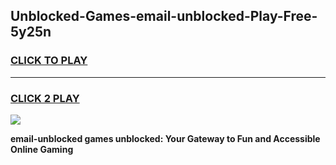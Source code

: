 
## Unblocked-Games-email-unblocked-Play-Free-5y25n
<h3>
<a href="https://premium76.site?title=email-unblocked&ref=21A">CLICK TO PLAY</a></h3>
<hr>

<h3>
<a href="https://premium76.site?title=email-unblocked&ref=21A">CLICK 2 PLAY</a>
  
</h3>

<a href="https://premium76.site?title=email-unblocked&ref=21A"><img src="https://clearcache.store/games.png"></a>


**email-unblocked games unblocked: Your Gateway to Fun and Accessible Online Gaming**
